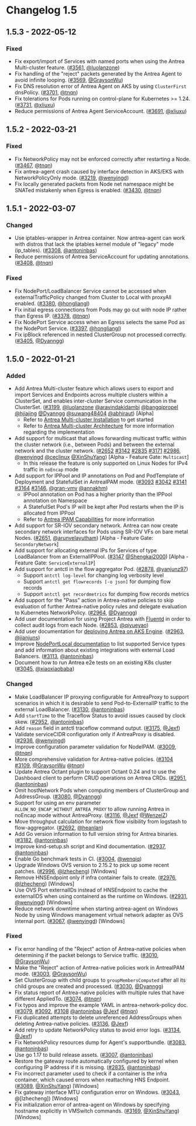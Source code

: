 # Changelog 1.5

## 1.5.3 - 2022-05-12

### Fixed

- Fix export/import of Services with named ports when using the Antrea Multi-cluster feature. ([#3561](https://github.com/antrea-io/antrea/pull/3561), [@luolanzone])
- Fix handling of the "reject" packets generated by the Antrea Agent to avoid infinite looping. ([#3569](https://github.com/antrea-io/antrea/pull/3569), [@GraysonWu])
- Fix DNS resolution error of Antrea Agent on AKS by using `ClusterFirst` dnsPolicy. ([#3701](https://github.com/antrea-io/antrea/pull/3701), [@tnqn])
- Fix tolerations for Pods running on control-plane for Kubernetes >= 1.24. ([#3731](https://github.com/antrea-io/antrea/pull/3731), [@xliuxu])
- Reduce permissions of Antrea Agent ServiceAccount. ([#3691](https://github.com/antrea-io/antrea/pull/3691), [@xliuxu])

## 1.5.2 - 2022-03-21

### Fixed

- Fix NetworkPolicy may not be enforced correctly after restarting a Node. ([#3467](https://github.com/antrea-io/antrea/pull/3467), [@tnqn])
- Fix antrea-agent crash caused by interface detection in AKS/EKS with NetworkPolicyOnly mode. ([#3219](https://github.com/antrea-io/antrea/pull/3219), [@wenyingd])
- Fix locally generated packets from Node net namespace might be SNATed mistakenly when Egress is enabled. ([#3430](https://github.com/antrea-io/antrea/pull/3430), [@tnqn])

## 1.5.1 - 2022-03-07

### Changed

- Use iptables-wrapper in Antrea container. Now antrea-agent can work with distros that lack the iptables kernel module of "legacy" mode (ip_tables). ([#3308](https://github.com/antrea-io/antrea/pull/3308), [@antoninbas])
- Reduce permissions of Antrea ServiceAccount for updating annotations. ([#3408](https://github.com/antrea-io/antrea/pull/3408), [@tnqn])

### Fixed

- Fix NodePort/LoadBalancer Service cannot be accessed when externalTrafficPolicy changed from Cluster to Local with proxyAll enabled. ([#3380](https://github.com/antrea-io/antrea/pull/3380), [@hongliangl])
- Fix initial egress connections from Pods may go out with node IP rather than Egress IP. ([#3378](https://github.com/antrea-io/antrea/pull/3378), [@tnqn])
- Fix NodePort Service access when an Egress selects the same Pod as the NodePort Service. ([#3397](https://github.com/antrea-io/antrea/pull/3397), [@hongliangl])
- Fix ipBlock referenced in nested ClusterGroup not processed correctly. ([#3405](https://github.com/antrea-io/antrea/pull/3405), [@Dyanngg])

## 1.5.0 - 2022-01-21

### Added

- Add Antrea Multi-cluster feature which allows users to export and import Services and Endpoints across multiple clusters within a ClusterSet, and enables inter-cluster Service communication in the ClusterSet. ([#3199](https://github.com/antrea-io/antrea/pull/3199), [@luolanzone] [@aravindakidambi] [@bangqipropel] [@hjiajing] [@Dyanngg] [@suwang48404] [@abhiraut]) [Alpha]
  * Refer to [Antrea Multi-cluster Installation] to get started
  * Refer to [Antrea Multi-cluster Architecture] for more information regarding the implementation
- Add support for multicast that allows forwarding multicast traffic within the cluster network (i.e., between Pods) and between the external network and the cluster network. ([#2652](https://github.com/antrea-io/antrea/pull/2652) [#3142](https://github.com/antrea-io/antrea/pull/3142) [#2835](https://github.com/antrea-io/antrea/pull/2835) [#3171](https://github.com/antrea-io/antrea/pull/3171) [#2986](https://github.com/antrea-io/antrea/pull/2986), [@wenyingd] [@ceclinux] [@XinShuYang]) [Alpha - Feature Gate: `Multicast`]
  * In this release the feature is only supported on Linux Nodes for IPv4 traffic in `noEncap` mode
- Add support for IPPool and IP annotations on Pod and PodTemplate of Deployment and StatefulSet in AntreaIPAM mode. ([#3093](https://github.com/antrea-io/antrea/pull/3093) [#3042](https://github.com/antrea-io/antrea/pull/3042) [#3141](https://github.com/antrea-io/antrea/pull/3141) [#3164](https://github.com/antrea-io/antrea/pull/3164) [#3146](https://github.com/antrea-io/antrea/pull/3146), [@gran-vmv] [@annakhm])
  * IPPool annotation on Pod has a higher priority than the IPPool annotation on Namespace
  * A StatefulSet Pod's IP will be kept after Pod restarts when the IP is allocated from IPPool
  * Refer to [Antrea IPAM Capabilities] for more information
- Add support for SR-IOV secondary network. Antrea can now create secondary network interfaces for Pods using SR-IOV VFs on bare metal Nodes. ([#2651](https://github.com/antrea-io/antrea/pull/2651), [@arunvelayutham]) [Alpha - Feature Gate: `SecondaryNetwork`]
- Add support for allocating external IPs for Services of type LoadBalancer from an ExternalIPPool. ([#3147](https://github.com/antrea-io/antrea/pull/3147) [@Shengkai2000]) [Alpha - Feature Gate: `ServiceExternalIP`]
- Add support for antctl in the flow aggregator Pod. ([#2878](https://github.com/antrea-io/antrea/pull/2878), [@yanjunz97])
  * Support `antctl log-level` for changing log verbosity level
  * Support `antctl get flowrecords [-o json]` for dumping flow records
  * Support `antctl get recordmetrics` for dumping flow records metrics
- Add support for the "Pass" action in Antrea-native policies to skip evaluation of further Antrea-native policy rules and delegate evaluation to Kubernetes NetworkPolicy. ([#2964](https://github.com/antrea-io/antrea/pull/2964), [@Dyanngg])
- Add user documentation for using Project Antrea with [Fluentd] in order to collect audit logs from each Node. ([#2853](https://github.com/antrea-io/antrea/pull/2853), [@qiyueyao])
- Add user documentation for [deploying Antrea on AKS Engine]. ([#2963](https://github.com/antrea-io/antrea/pull/2963), [@jianjuns])
- Improve [NodePortLocal documentation] to list supported Service types and add information about existing integrations with external Load Balancers. ([#3113](https://github.com/antrea-io/antrea/pull/3113), [@antoninbas])
- Document how to run Antrea e2e tests on an existing K8s cluster ([#3045](https://github.com/antrea-io/antrea/pull/3045), [@xiaoxiaobaba])

### Changed

- Make LoadBalancer IP proxying configurable for AntreaProxy to support scenarios in which it is desirable to send Pod-to-ExternalIP traffic to the external LoadBalancer. ([#3130](https://github.com/antrea-io/antrea/pull/3130), [@antoninbas])
- Add `startTime` to the Traceflow Status to avoid issues caused by clock skew. ([#2952](https://github.com/antrea-io/antrea/pull/2952), [@antoninbas])
- Add `reason` field in antctl traceflow command output. ([#3175](https://github.com/antrea-io/antrea/pull/3175), [@Jexf])
- Validate serviceCIDR configuration only if AntreaProxy is disabled. ([#2936](https://github.com/antrea-io/antrea/pull/2936), [@wenyingd])
- Improve configuration parameter validation for NodeIPAM. ([#3009](https://github.com/antrea-io/antrea/pull/3009), [@tnqn])
- More comprehensive validation for Antrea-native policies. ([#3104](https://github.com/antrea-io/antrea/pull/3104) [#3109](https://github.com/antrea-io/antrea/pull/3109), [@GraysonWu] [@tnqn])
- Update Antrea Octant plugin to support Octant 0.24 and to use the Dashboard client to perform CRUD operations on Antrea CRDs. ([#2951](https://github.com/antrea-io/antrea/pull/2951), [@antoninbas])
- Omit hostNetwork Pods when computing members of ClusterGroup and AddressGroup. ([#3080](https://github.com/antrea-io/antrea/pull/3080), [@Dyanngg])
- Support for using an env parameter `ALLOW_NO_ENCAP_WITHOUT_ANTREA_PROXY` to allow running Antrea in noEncap mode without AntreaProxy. ([#3116](https://github.com/antrea-io/antrea/pull/3116), [@Jexf] [@WenzelZ])
- Move throughput calculation for network flow visibility from logstash to flow-aggregator. ([#2692](https://github.com/antrea-io/antrea/pull/2692), [@heanlan])
- Add Go version information to full version string for Antrea binaries. ([#3182](https://github.com/antrea-io/antrea/pull/3182), [@antoninbas])
- Improve kind-setup.sh script and Kind documentation. ([#2937](https://github.com/antrea-io/antrea/pull/2937), [@antoninbas])
- Enable Go benchmark tests in CI. ([#3004](https://github.com/antrea-io/antrea/pull/3004), [@wenqiq])
- Upgrade Windows OVS version to 2.15.2 to pick up some recent patches. ([#2996](https://github.com/antrea-io/antrea/pull/2996), [@lzhecheng]) [Windows]
- Remove HNSEndpoint only if infra container fails to create. ([#2976](https://github.com/antrea-io/antrea/pull/2976), [@lzhecheng]) [Windows]
- Use OVS Port externalIDs instead of HNSEndpoint to cache the externalIDS when using containerd as the runtime on Windows. ([#2931](https://github.com/antrea-io/antrea/pull/2931), [@wenyingd]) [Windows]
- Reduce network downtime when starting antrea-agent on Windows Node by using Windows management virtual network adapter as OVS internal port. ([#3067](https://github.com/antrea-io/antrea/pull/3067), [@wenyingd]) [Windows]

### Fixed

- Fix error handling of the "Reject" action of Antrea-native policies when determining if the packet belongs to Service traffic. ([#3010](https://github.com/antrea-io/antrea/pull/3010), [@GraysonWu])
- Make the "Reject" action of Antrea-native policies work in AntreaIPAM mode. ([#3003](https://github.com/antrea-io/antrea/pull/3003), [@GraysonWu])
- Set ClusterGroup with child groups to `groupMembersComputed` after all its child groups are created and processed. ([#3030](https://github.com/antrea-io/antrea/pull/3030), [@Dyanngg])
- Fix status report of Antrea-native policies with multiple rules that have different AppliedTo. ([#3074](https://github.com/antrea-io/antrea/pull/3074), [@tnqn])
- Fix typos and improve the example YAML in antrea-network-policy doc. ([#3079](https://github.com/antrea-io/antrea/pull/3079), [#3092](https://github.com/antrea-io/antrea/pull/3092), [#3108](https://github.com/antrea-io/antrea/pull/3108) [@antoninbas] [@Jexf] [@tnqn])
- Fix duplicated attempts to delete unreferenced AddressGroups when deleting Antrea-native policies. ([#3136](https://github.com/antrea-io/antrea/pull/3136), [@Jexf])
- Add retry to update NetworkPolicy status to avoid error logs. ([#3134](https://github.com/antrea-io/antrea/pull/3134), [@Jexf])
- Fix NetworkPolicy resources dump for Agent's supportbundle. ([#3083](https://github.com/antrea-io/antrea/pull/3083), [@antoninbas])
- Use go 1.17 to build release assets. ([#3007](https://github.com/antrea-io/antrea/pull/3007), [@antoninbas])
- Restore the gateway route automatically configured by kernel when configuring IP address if it is missing. ([#2835](https://github.com/antrea-io/antrea/pull/2835), [@antoninbas])
- Fix incorrect parameter used to check if a container is the infra container, which caused errors when reattaching HNS Endpoint. ([#3089](https://github.com/antrea-io/antrea/pull/3089), [@XinShuYang]) [Windows]
- Fix gateway interface MTU configuration error on Windows. ([#3043](https://github.com/antrea-io/antrea/pull/3043), @[lzhecheng]) [Windows]
- Fix initialization error of antrea-agent on Windows by specifying hostname explicitly in VMSwitch commands. ([#3169](https://github.com/antrea-io/antrea/pull/3169), [@XinShuYang]) [Windows]


[Antrea Multi-cluster Installation]: https://github.com/antrea-io/antrea/blob/v1.5.0/docs/multicluster/getting-started.md
[Antrea Multi-cluster Architecture]: https://github.com/antrea-io/antrea/blob/v1.5.0/docs/multicluster/architecture.md
[Antrea IPAM Capabilities]: https://github.com/antrea-io/antrea/blob/v1.5.0/docs/antrea-ipam.md
[Fluentd]: https://github.com/fluent/fluentd-kubernetes-daemonset
[deploying Antrea on AKS Engine]: https://github.com/antrea-io/antrea/blob/v1.5.0/docs/aks-installation.md#deploy-antrea-to-an-aks-engine-cluster
[NodePortLocal documentation]: https://github.com/antrea-io/antrea/blob/v1.5.0/docs/node-port-local.md

[@abhiraut]: https://github.com/abhiraut
[@annakhm]: https://github.com/annakhm
[@antoninbas]: https://github.com/antoninbas
[@aravindakidambi]: https://github.com/aravindakidambi
[@arunvelayutham]: https://github.com/arunvelayutham
[@bangqipropel]: https://github.com/bangqipropel
[@ceclinux]: https://github.com/ceclinux
[@Dyanngg]: https://github.com/Dyanngg
[@gran-vmv]: https://github.com/gran-vmv
[@GraysonWu]: https://github.com/GraysonWu
[@heanlan]: https://github.com/heanlan
[@hjiajing]: https://github.com/hjiajing
[@hongliangl]: https://github.com/hongliangl
[@Jexf]: https://github.com/Jexf
[@jianjuns]: https://github.com/jianjuns
[@luolanzone]: https://github.com/luolanzone
[@lzhecheng]: https://github.com/lzhecheng
[@qiyueyao]: https://github.com/qiyueyao
[@Shengkai2000]: https://github.com/Shengkai2000
[@suwang48404]: https://github.com/suwang48404
[@tnqn]: https://github.com/tnqn
[@wenqiq]: https://github.com/wenqiq
[@wenyingd]: https://github.com/wenyingd
[@WenzelZ]: https://github.com/WenzelZ
[@xiaoxiaobaba]: https://github.com/xiaoxiaobaba
[@XinShuYang]: https://github.com/XinShuYang
[@xliuxu]: https://github.com/xliuxu
[@yanjunz97]: https://github.com/yanjunz97
